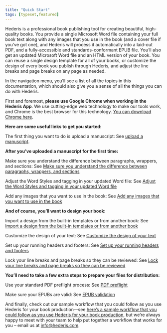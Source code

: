 ```yaml
---
title: "Quick Start"
tags: [typeset,featured]
---
```

 
<html><body><section data-type="chapter" class="hsecchapter" data-hederis-type="hsecchapter" id="quick-start" data-pi-attrs="id: quick-start; data-tags: typeset,featured;" role="doc-chapter" data-tags="typeset,featured" data-author-name=" " data-book-title=" " title="Quick Start"><p class="hblkp" data-hederis-type="hblkp" id="pVzhpB7wD">Hederis is a professional book publishing tool for creating beautiful, high-quality books. You provide a single Microsoft Word file containing your full book text along with any images that you use in the book (and a cover file if you&#8217;ve got one), and Hederis will process it automatically into a laid-out PDF, and a fully-accessible and standards-conformant EPUB file. You&#8217;ll also get an updated Microsoft Word file and an HTML version of your book. You can reuse a single design template for all of your books, or customize the design of every book you publish through Hederis, and adjust the line breaks and page breaks on any page as needed. </p><p class="hblkp" data-hederis-type="hblkp" id="plIFEyS18">In the navigation menu, you&#8217;ll see a list of all the topics in this documentation, which should also give you a sense of all the things you can do with Hederis.</p><p class="hblkp" data-hederis-type="hblkp" id="pSWEQK8mP">First and foremost, <strong data-hederis-type="hspanstrong" id="pNOE65wNM">please use Google Chrome when working in the Hederis App</strong>. We use cutting-edge web technology to make our tools work, and Chrome is the best browser for this technology. <a href="https://www.google.com/chrome/" class="hspana" data-hederis-type="hspana" id="pUtlYiKQc">You can download Chrome here</a>.</p><p class="hblkp" data-hederis-type="hblkp" id="pf5S9pepv"><strong class="hspanstrong" data-hederis-type="hspanstrong" id="p0Uhb7SoB">Here are some useful links to get you started:</strong></p><p class="hblkp" data-hederis-type="hblkp" id="p831bWDjK">The first thing you want to do is upload a manuscript: See <a href="{% link _docs/upload-a-manuscript.md %}" class="hspana" data-hederis-type="hspana" id="pgCAdXMRv">upload a manuscript</a>.</p><p class="hblkp" data-hederis-type="hblkp" id="p50qmjZfw"><strong class="hspanstrong" data-hederis-type="hspanstrong" id="pcM4j9EUl">After you&#8217;ve uploaded a manuscript for the first time:</strong></p><p class="hblkp" data-hederis-type="hblkp" id="pkK3tlnnh">Make sure you understand the difference between paragraphs, wrappers, and sections: See <a href="{% link _docs/semantic-tagging.md %}" class="hspana" data-hederis-type="hspana" id="pnTZ0nt29">Make sure you understand the difference between paragraphs, wrappers, and sections</a></p><p class="hblkp" data-hederis-type="hblkp" id="pLi0uUVFZ">Adjust the Word Styles and tagging in your updated Word file: See <a href="{% link _docs/fine-tune-styles.md %}" class="hspana" data-hederis-type="hspana" id="pSLR08nB8">Adjust the Word Styles and tagging in your updated Word file</a></p><p class="hblkp" data-hederis-type="hblkp" id="p34z2X3CX">Add any images that you want to use in the book: See <a href="{% link _docs/upload-a-cover.md %}" class="hspana" data-hederis-type="hspana" id="pPkDcLT9L">Add any images that you want to use in the book</a></p><p class="hblkp" data-hederis-type="hblkp" id="pKMxZFy3T"><strong class="hspanstrong" data-hederis-type="hspanstrong" id="pL1bvLffa">And of course, you&#8217;ll want to design your book:</strong></p><p class="hblkp" data-hederis-type="hblkp" id="pH7uj6uUy">Import a design from the built-in templates or from another book: See <a href="{% link _docs/design-templates.md %}" class="hspana" data-hederis-type="hspana" id="pP8KPZnxz">Import a design from the built-in templates or from another book</a></p><p class="hblkp" data-hederis-type="hblkp" id="p1IOor8Bw">Customize the design of your text: See <a href="{% link _docs/typeset-text-design.md %}" class="hspana" data-hederis-type="hspana" id="pdMlRn89A">Customize the design of your text</a></p><p class="hblkp" data-hederis-type="hblkp" id="p0MX6VT38">Set up your running headers and footers: See <a href="{% link _docs/typeset-master-pages.md %}" class="hspana" data-hederis-type="hspana" id="p5QPmR5A2">Set up your running headers and footers</a></p><p class="hblkp" data-hederis-type="hblkp" id="pEQ4g4D9b">Lock your line breaks and page breaks so they can be reviewed: See <a href="{% link _docs/page-locking.md %}" class="hspana" data-hederis-type="hspana" id="pRJKz4WQG">Lock your line breaks and page breaks so they can be reviewed</a></p><p class="hblkp" data-hederis-type="hblkp" id="pVrkcqjSB"><strong class="hspanstrong" data-hederis-type="hspanstrong" id="pG4WZOyWY">You&#8217;ll need to take a few extra steps to prepare your files for distribution:</strong></p><p class="hblkp" data-hederis-type="hblkp" id="pURoN1X4x">Use your standard PDF preflight process: See <a href="{% link _docs/pdf-preflight.md %}" class="hspana" data-hederis-type="hspana" id="pqW8h30iI">PDF preflight</a></p><p class="hblkp" data-hederis-type="hblkp" id="pDs87qXAs">Make sure your EPUBs are valid: See <a href="{% link _docs/epub-validation.md %}" class="hspana" data-hederis-type="hspana" id="pGjB6RKQX">EPUB validation</a></p><p class="hblkp" data-hederis-type="hblkp" id="pKPKPwiE5">And finally, check out our sample workflow that you could follow as you use Hederis for your book production&#8212;see <a href="#SampleWorkflow" class="hspana" data-hederis-type="hspana" id="pNxnC0GrG">here&#8217;s a sample workflow that you could follow as you use Hederis for your book production</a>, but we&#8217;re always happy to meet with your team to help put together a workflow that works for you &#8211; email us at <a href="mailto:info@hederis.com" class="hspana" data-hederis-type="hspana" id="pFgorj0Kz">info@hederis.com</a>. </p></section></body></html>
